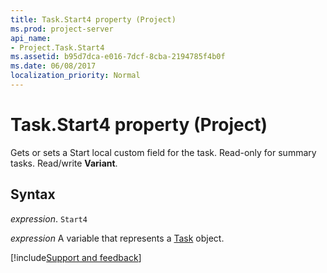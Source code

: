 ```yaml
---
title: Task.Start4 property (Project)
ms.prod: project-server
api_name:
- Project.Task.Start4
ms.assetid: b95d7dca-e016-7dcf-8cba-2194785f4b0f
ms.date: 06/08/2017
localization_priority: Normal
---
```



# Task.Start4 property (Project)

Gets or sets a Start local custom field for the task. Read-only for summary tasks. Read/write  **Variant**.


## Syntax

_expression_. `Start4`

_expression_ A variable that represents a [Task](./Project.Task.md) object.

[!include[Support and feedback](~/includes/feedback-boilerplate.md)]